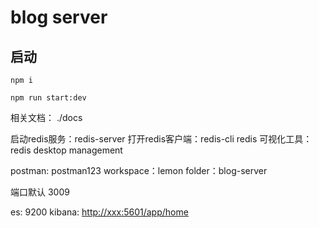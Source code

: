 # blog server 

## 启动
```
npm i

npm run start:dev
```

相关文档： ./docs

启动redis服务：redis-server
打开redis客户端：redis-cli
redis 可视化工具：redis desktop management


postman: postman123
workspace：lemon
folder：blog-server

端口默认 3009

es: 9200
kibana: <http://xxx:5601/app/home>

